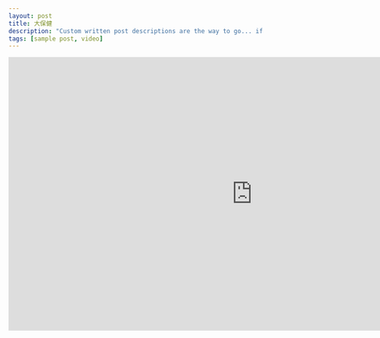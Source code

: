 ```yaml
---
layout: post
title: 大保健
description: "Custom written post descriptions are the way to go... if you're not lazy."
tags: [sample post, video]
---
```

<iframe frameborder="0" width="960" height="540" src="http://player.youku.com/embed/XNDE1NTkzNjQ4OA==" allowfullscreen></iframe>